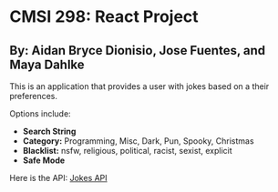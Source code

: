 # CMSI 298: React Project

## By: Aidan Bryce Dionisio, Jose Fuentes, and Maya Dahlke

This is an application that provides a user with jokes based on a their preferences.

Options include:

- **Search String**
- **Category:** Programming, Misc, Dark, Pun, Spooky, Christmas
- **Blacklist:** nsfw, religious, political, racist, sexist, explicit
- **Safe Mode**

Here is the API: [Jokes API](https://sv443.net/jokeapi/v2/)
